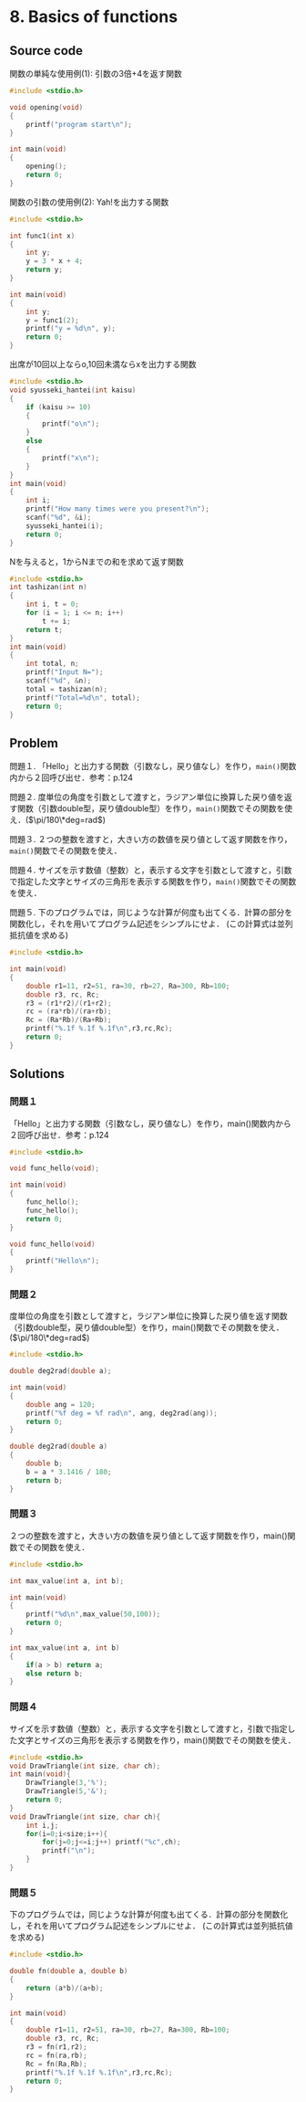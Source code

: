 # 8. Basics of functions

## Source code

関数の単純な使用例(1): 引数の3倍+4を返す関数

```c
#include <stdio.h>

void opening(void)
{
    printf("program start\n");
}

int main(void)
{
    opening();
    return 0;
}
```

関数の引数の使用例(2): Yah!を出力する関数

```c
#include <stdio.h>

int func1(int x)
{
    int y;
    y = 3 * x + 4;
    return y;
}

int main(void)
{
    int y;
    y = func1(2);
    printf("y = %d\n", y);
    return 0;
}
```

出席が10回以上ならo,10回未満ならxを出力する関数

```c
#include <stdio.h>
void syusseki_hantei(int kaisu)
{
    if (kaisu >= 10)
    {
        printf("o\n");
    }
    else
    {
        printf("x\n");
    }
}
int main(void)
{
    int i;
    printf("How many times were you present?\n");
    scanf("%d", &i);
    syusseki_hantei(i);
    return 0;
}
```

Nを与えると，1からNまでの和を求めて返す関数

```c
#include <stdio.h>
int tashizan(int n)
{
    int i, t = 0;
    for (i = 1; i <= n; i++)
        t += i;
    return t;
}
int main(void)
{
    int total, n;
    printf("Input N=");
    scanf("%d", &n);
    total = tashizan(n);
    printf("Total=%d\n", total);
    return 0;
}
```

## Problem

問題１. 「Hello」と出力する関数（引数なし，戻り値なし）を作り，`main()`関数内から２回呼び出せ．参考：p.124

問題２. 度単位の角度を引数として渡すと，ラジアン単位に換算した戻り値を返す関数（引数double型，戻り値double型）を作り，`main()`関数でその関数を使え．($\pi/180\*deg=rad$)

問題３. ２つの整数を渡すと，大きい方の数値を戻り値として返す関数を作り，`main()`関数でその関数を使え．

問題４. サイズを示す数値（整数）と，表示する文字を引数として渡すと，引数で指定した文字とサイズの三角形を表示する関数を作り，`main()`関数でその関数を使え．

問題５. 下のプログラムでは，同じような計算が何度も出てくる．計算の部分を関数化し，それを用いてプログラム記述をシンプルにせよ． (この計算式は並列抵抗値を求める)

```c
#include <stdio.h>

int main(void)
{
    double r1=11, r2=51, ra=30, rb=27, Ra=300, Rb=100;
    double r3, rc, Rc;
    r3 = (r1*r2)/(r1+r2);
    rc = (ra*rb)/(ra+rb);
    Rc = (Ra*Rb)/(Ra+Rb);
    printf("%.1f %.1f %.1f\n",r3,rc,Rc);
    return 0;
}
```

## Solutions

### 問題１

「Hello」と出力する関数（引数なし，戻り値なし）を作り，main()関数内から２回呼び出せ．参考：p.124

```c
#include <stdio.h>

void func_hello(void);

int main(void)
{
    func_hello();
    func_hello();
    return 0;
}

void func_hello(void)
{
    printf("Hello\n");
}
```

### 問題２

度単位の角度を引数として渡すと，ラジアン単位に換算した戻り値を返す関数（引数double型，戻り値double型）を作り，main()関数でその関数を使え．($\pi/180\*deg=rad$)

```c
#include <stdio.h>

double deg2rad(double a);

int main(void)
{
    double ang = 120;
    printf("%f deg = %f rad\n", ang, deg2rad(ang));
    return 0;
}

double deg2rad(double a)
{
    double b;
    b = a * 3.1416 / 180;
    return b;
}
```

### 問題３

２つの整数を渡すと，大きい方の数値を戻り値として返す関数を作り，main()関数でその関数を使え．

```c
#include <stdio.h>

int max_value(int a, int b);

int main(void)
{
	printf("%d\n",max_value(50,100));
	return 0;
}

int max_value(int a, int b)
{
	if(a > b) return a;
	else return b;
}
```

### 問題４

サイズを示す数値（整数）と，表示する文字を引数として渡すと，引数で指定した文字とサイズの三角形を表示する関数を作り，main()関数でその関数を使え．

```c
#include <stdio.h>
void DrawTriangle(int size, char ch);
int main(void){
	DrawTriangle(3,'%');
	DrawTriangle(5,'&');
	return 0;
}
void DrawTriangle(int size, char ch){
	int i,j;
	for(i=0;i<size;i++){
		for(j=0;j<=i;j++) printf("%c",ch);
		printf("\n");
	}
}
```

### 問題５

下のプログラムでは，同じような計算が何度も出てくる．計算の部分を関数化し，それを用いてプログラム記述をシンプルにせよ． (この計算式は並列抵抗値を求める)

```c
#include <stdio.h>

double fn(double a, double b)
{
	return (a*b)/(a+b);
}

int main(void)
{
    double r1=11, r2=51, ra=30, rb=27, Ra=300, Rb=100;
    double r3, rc, Rc;
    r3 = fn(r1,r2);
    rc = fn(ra,rb);
    Rc = fn(Ra,Rb);
    printf("%.1f %.1f %.1f\n",r3,rc,Rc);
    return 0;
}
```
